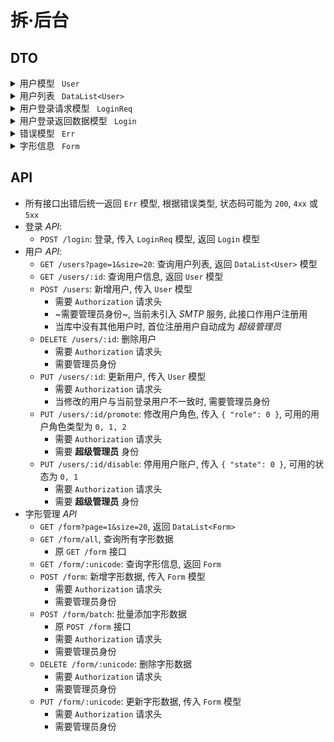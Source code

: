 # 拆·后台

## DTO

<details>
<summary> 用户模型 <code> User </code></summary>

```json
{
	"id": "user-id",
	"name": "User Name",
	"email": "username@email.com",
	"password": "unhashed",
	"avatar": "https://url/to/img",
	"role": 2,
	"state": 1
}
```

> - `id`: 用户ID, 由用户输入, 满足 `/^[a-zA-Z]+([_-][a-zA-Z0-9]+)*$/`
> - `name`: 用户名, 由用户输入, 基本可用任意字符
> - `email`: 邮箱, 可代替用户ID作登录用, 引入 _SMTP_ 后也可作为找回
> - `password`: 用户密码, 为原始密码经 _MD5_ 并 _Base64_ 编码后得到
> - `role`: 用户角色, 分为 `0: 普通; 1: 管理员; 2; 超级管理员`, 只有超级管理员可以修改用户权限
> - `state`: 用户状态, 有效值 `0: 正常; 1: 停用`, 仅超级管理员可修改, 值为 `1: 停用` 时无法登录

</details>

<details>
<summary> 用户列表 <code> DataList&lt;User&gt; </code></summary>

```json
{
	"total": 50,
	"page": 1,
	"size": 20,
	"items": []
}
```

> - `total`: 数据库中的用户总数
> - `page`: 当前返回的数据分页
> - `size`: 当前的分页大小
> - `items`: 用户数据列表, 为 `User[]` 模型列表

</details>

<details>
<summary> 用户登录请求模型 <code> LoginReq </code></summary>

```json
{
	"username": "user-id",
	"password": "unhashed"
}
```

> - `username`: 可以为用户ID或用户邮箱, 当包含 `@` 字符时, 作为邮箱处理
> - `password`: 用户密码, `base64(md5(passwd))`

</details>

<details>
<summary> 用户登录返回数据模型 <code> Login </code></summary>

```json
{
	"user": {},
	"token": "header.payload.signature"
}
```

> - `user`: 用户模型 `User`
> - `token`: _JWT_ 字符串, 在前端请求的任意接口中 (或仅在需要身份验证的接口中), 均增加 `Authorization: "Bearer header.payload.signature"` 请求头

</details>

<details>
<summary> 错误模型 <code> Err </code></summary>

```json
{
	"err": "SYS-10000001",
	"msg": "系统内部错误"
}
```

> - `err` (原 `code`): 只要返回的 _JSON_ 中包含此字段, 说明接口处理错误
> - `msg`: 当发生错误时, 一并返回错误描述信息. 一般可将 `err: msg` 展示为 _Toast_

</details>

<details>
<summary> 字形信息 <code> Form </code> </summary>

```json
{
	"unicode": 1,
	"name": "name",
	"default_type": 0,
	"gf0014_id": 0,
	"component": "",
	"compound": "",
}
```

</details>

## API

- 所有接口出错后统一返回 `Err` 模型, 根据错误类型, 状态码可能为 `200`, `4xx` 或 `5xx`
- 登录 _API_:
  - `POST /login`: 登录, 传入 `LoginReq` 模型, 返回 `Login` 模型
- 用户 _API_:
  - `GET /users?page=1&size=20`: 查询用户列表, 返回 `DataList<User>` 模型
  - `GET /users/:id`: 查询用户信息, 返回 `User` 模型
  - `POST /users`: 新增用户, 传入 `User` 模型
    - 需要 `Authorization` 请求头
    - ~需要管理员身份~, 当前未引入 _SMTP_ 服务, 此接口作用户注册用
    - 当库中没有其他用户时, 首位注册用户自动成为 _超级管理员_
  - `DELETE /users/:id`: 删除用户
    - 需要 `Authorization` 请求头
    - 需要管理员身份
  - `PUT /users/:id`: 更新用户, 传入 `User` 模型
    - 需要 `Authorization` 请求头
    - 当修改的用户与当前登录用户不一致时, 需要管理员身份
  - `PUT /users/:id/promote`: 修改用户角色, 传入 `{ "role": 0 }`, 可用的用户角色类型为 `0, 1, 2`
    - 需要 `Authorization` 请求头
    - 需要 **超级管理员** 身份
  - `PUT /users/:id/disable`: 停用用户账户, 传入 `{ "state": 0 }`, 可用的状态为 `0, 1`
    - 需要 `Authorization` 请求头
    - 需要 **超级管理员** 身份
- 字形管理 _API_
  - `GET /form?page=1&size=20`, 返回 `DataList<Form>`
  - `GET /form/all`, 查询所有字形数据
    - 原 `GET /form` 接口
  - `GET /form/:unicode`: 查询字形信息, 返回 `Form`
  - `POST /form`: 新增字形数据, 传入 `Form` 模型
    - 需要 `Authorization` 请求头
    - 需要管理员身份
  - `POST /form/batch`: 批量添加字形数据
    - 原 `POST /form` 接口
    - 需要 `Authorization` 请求头
    - 需要管理员身份
  - `DELETE /form/:unicode`: 删除字形数据
    - 需要 `Authorization` 请求头
    - 需要管理员身份
  - `PUT /form/:unicode`: 更新字形数据, 传入 `Form` 模型
    - 需要 `Authorization` 请求头
    - 需要管理员身份
